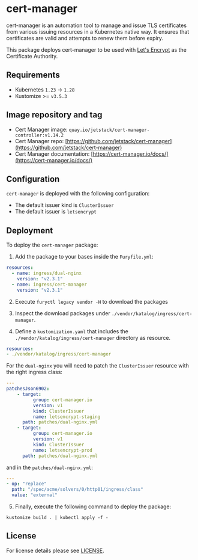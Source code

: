 # cert-manager

<!-- <KFD-DOCS> -->

cert-manager is an automation tool to manage and issue TLS certificates from various issuing resources in a Kubernetes native way. It ensures that certificates are valid and attempts to renew them before expiry.

This package deploys cert-manager to be used with [Let's Encrypt](https://letsencrypt.org/) as the Certificate Authority.

## Requirements

- Kubernetes `1.23` -> `1.28`
- Kustomize >= `v3.5.3`

## Image repository and tag

- Cert Manager image: `quay.io/jetstack/cert-manager-controller:v1.14.2`
- Cert Manager repo: [https://github.com/jetstack/cert-manager](https://github.com/jetstack/cert-manager)
- Cert Manager documentation: [https://cert-manager.io/docs/](https://cert-manager.io/docs/)

## Configuration

`cert-manager` is deployed with the following configuration:

- The default issuer kind is `ClusterIssuer`
- The default issuer is `letsencrypt`

## Deployment

To deploy the `cert-manager` package:

1. Add the package to your bases inside the `Furyfile.yml`:

```yaml
resources:
  - name: ingress/dual-nginx
    version: "v2.3.1"
  - name: ingress/cert-manager
    version: "v2.3.1"
```

2. Execute `furyctl legacy vendor -H` to download the packages

3. Inspect the download packages under `./vendor/katalog/ingress/cert-manager`.

4. Define a `kustomization.yaml` that includes the `./vendor/katalog/ingress/cert-manager` directory as resource.

```yaml
resources:
- ./vendor/katalog/ingress/cert-manager
```

For the `dual-nginx` you will need to patch the `ClusterIssuer` resource with the right ingress class:

```yml
---
patchesJson6902:
    - target:
          group: cert-manager.io
          version: v1
          kind: ClusterIssuer
          name: letsencrypt-staging
      path: patches/dual-nginx.yml
    - target:
          group: cert-manager.io
          version: v1
          kind: ClusterIssuer
          name: letsencrypt-prod
      path: patches/dual-nginx.yml
```

and in the `patches/dual-nginx.yml`:

```yml
---
- op: "replace"
  path: "/spec/acme/solvers/0/http01/ingress/class"
  value: "external"
```

5. Finally, execute the following command to deploy the package:

```shell
kustomize build . | kubectl apply -f -
```

<!-- </KFD-DOCS> -->

## License

For license details please see [LICENSE](../../LICENSE).
